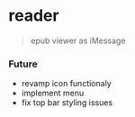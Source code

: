 # reader
> epub viewer as iMessage
### Future
- revamp icon functionaly
- implement menu
- fix top bar styling issues

